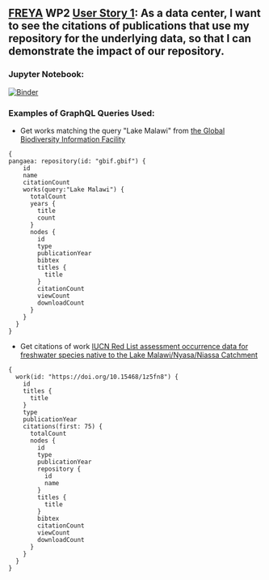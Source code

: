 ## [FREYA](https://www.project-freya.eu/en) WP2 [User Story 1](https://github.com/datacite/freya/issues/30): As a data center, I want to see the citations of publications that use my repository for the underlying data, so that I can demonstrate the impact of our repository. 

### Jupyter Notebook:
[![Binder](https://mybinder.org/badge_logo.svg)](https://mybinder.org/v2/gh/datacite/pidgraph-notebooks-python/master?filepath=user-story-1-datacenter-publication-citations%2Fpy-datacenter-publication-citations.ipynb)

### Examples of GraphQL Queries Used:

* Get works matching the query "Lake Malawi" from [the Global Biodiversity Information Facility](https://www.gbif.org/) 

```
{
pangaea: repository(id: "gbif.gbif") {
    id
    name
    citationCount
    works(query:"Lake Malawi") {
      totalCount
      years {
        title
        count
      }
      nodes {
        id
        type
        publicationYear
        bibtex
        titles {
          title
        }
        citationCount
        viewCount
        downloadCount
      }
    }
  }
}
```

* Get citations of work [IUCN Red List assessment occurrence data for freshwater species native to the Lake Malawi/Nyasa/Niassa Catchment](https://doi.org/10.15468/1z5fn8) 

```
{
  work(id: "https://doi.org/10.15468/1z5fn8") {
    id
    titles {
      title
    }
    type
    publicationYear
    citations(first: 75) {
      totalCount
      nodes {
        id
        type
        publicationYear
        repository {
          id
          name
        }
        titles {
          title
        }
        bibtex
        citationCount
        viewCount
        downloadCount
      }
    }
  }
}
```
